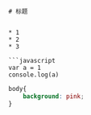 ```
# 标题


* 1
* 2
* 3

```javascript
var a = 1
console.log(a)
```

```css
body{
    background: pink;
}
